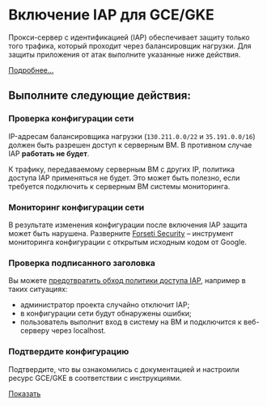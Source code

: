 # Включение IAP для GCE/GKE

Прокси-сервер с идентификацией (IAP) обеспечивает защиту только того трафика, который проходит через балансировщик нагрузки. Для защиты приложения от атак выполните указанные ниже действия.

[Подробнее…](https://cloud.google.com/iap/docs/)

## Выполните следующие действия:

### Проверка конфигурации сети

IP-адресам балансировщика нагрузки (`130.211.0.0/22` и `35.191.0.0/16`) должен быть разрешен доступ к серверным ВМ. В противном случае IAP **работать не будет**.

К трафику, передаваемому серверным ВМ с других IP, политика доступа IAP применяться не будет. Это может быть полезно, если требуется подключить к серверным ВМ системы мониторинга.

### Мониторинг конфигурации сети

В результате изменения конфигурации после включения IAP защита может быть нарушена.
Разверните [Forseti Security][forseti-security] – инструмент мониторинга конфигурации с открытым исходным кодом от Google.

### Проверка подписанного заголовка

Вы можете [предотвратить обход политики доступа IAP](https://cloud.google.com/iap/docs/signed-headers-howto), например в таких ситуациях:

  *  администратор проекта случайно отключит IAP;
  *  в конфигурации сети будут обнаружены ошибки;
  *  пользователь выполнит вход в систему на ВМ и подключится к веб-серверу через localhost.

### Подтвердите конфигурацию

Подтвердите, что вы ознакомились с документацией и настроили ресурс GCE/GKE в соответствии с инструкциями.

[Показать][spotlight-config-reviewed]

[forseti-security]: https://opensource.google.com/projects/forseti-security
[spotlight-config-reviewed]: walkthrough://spotlight-pointer?spotlightId=iap-network-config-reviewed
